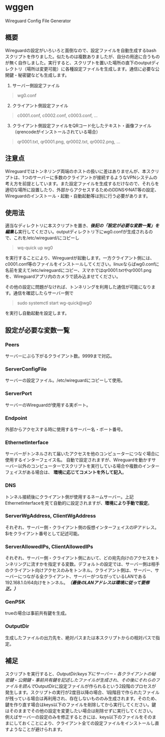 # wggen
 Wireguard Config File Generator

## 概要

Wireguardの設定がいろいろと面倒なので、設定ファイルを自動生成するbashスクリプトを作りました。似たものは複数ありましたが、自分の用途に合うものが無く自作しました。実行すると、スクリプトを置いた場所の直下のoutputディレクトリ（場所は変更可能）に各種設定ファイルを生成します。通信に必要な公開鍵・秘密鍵なども生成します。
1. サーバー側設定ファイル
> wg0.conf
2. クライアント側設定ファイル
> c0001.conf, c0002.conf, c0003.conf, …
3. クライアント側設定ファイルをQRコード化したテキスト・画像ファイル（qrencodeがインストールされている場合）
> qr0001.txt, qr0001.png, qr0002.txt, qr0002.png, …
## 注意点
Wireguardではトンネリング両端のホストの扱いに差はありませんが、本スクリプトは、1つのサーバーに多数のクライアントが接続するようなVPNシステムの考え方を前提としています。また設定ファイルを生成するだけなので、それらを適切な場所に設置したり、外部からアクセスするためのDDNSやNAT等の設定、Wireguardのインストール・起動・自動起動等は別に行う必要があります。

## 使用法
適当なディレクトリに本スクリプトを置き、***後記の「設定が必要な変数一覧」を編集し***実行してください。outputディレクトリ下にwg0.confが生成されるので、これを/etc/wireguard/にコピーし
> wq-quick up wg0

を実行することにより、Wireguardが起動します。一方クライアント側には、c0001.conf等のファイルをインストールしてください。linuxならばwg0.confに名前を変えて/etc/wireguardにコピー、スマホではqr0001.txtやqr0001.pngを、Wireguardアプリ内のカメラで読み込ませてください。

その他の設定に問題がなければ、トンネリングを利用した通信が可能になります。通信を確認したらサーバー側で
> sudo systemctl start wg-quick@wg0

を実行し自動起動を設定します。

## 設定が必要な変数一覧
### Peers
サーバーにぶら下がるクライアント数。9999まで対応。
### ServerConfigFile
サーバーの設定ファイル。/etc/wireguardにコピーして使用。
### ServerPort
サーバーのWireguardが使用する実ポート。
### Endpoint
外部からアクセスする時に使用するサーバー名・ポート番号。
### EthernetInterface
サーバーがトンネルされて届いたアクセスを他のコンピューターにつなぐ場合に使用するインターフェイス名。
自動で設定されますが、Wireguardを動かすサーバー以外のコンピューターでスクリプトを実行している場合や複数のインターフェイスがある場合は、
**環境に応じてコメントを外して記入**。
### DNS
トンネル接続後にクライアント側が使用するネームサーバー。上記EthernetInterfaceを見て自動的に設定されますが、**環境により手動で設定**。
### ServerWgAddress, ClientWgAddress
それぞれ、サーバー側・クライアント側の仮想インターフェイスのIPアドレス。$iをクライアント番号として記述可能。
### ServerAllowedIPs, ClientAllowedIPs
それぞれ、サーバー側・クライアント側において、どの宛先向けのアクセスをトンネリングに流すかを指定する変数。デフォルトの設定では、サーバー側は相手のクライアント向けアクセスのみをトンネル。クライアント側は、サーバー、サーバーにつながる全クライアント、サーバーがつながっているLANである192.168.1.0/64向けをトンネル。***（最後のLANアドレスは環境に従って要修正。）***
### GenPSK
trueの場合は事前共有鍵を生成。
### OutputDir
生成したファイルの出力先を、絶対パスまたは本スクリプトからの相対パスで指定。

## 補足
スクリプトを実行すると、$OutputDir/keys下にサーバー・各クライアントの秘密鍵・公開鍵・事前共有鍵を記述したファイルが生成され、その後にそれらのファイルを読んで$OutputDirに設定ファイルが作られるという2段階のプロセスが発生します。スクリプトの実行が2度目以降の場合、1段階目で作られたファイルが残っている場合は再利用され、存在しないもののみ生成されます。そのため、鍵を作り直す場合はkeys以下のファイルを削除してから実行してください。鍵はそのままでその他の設定を変更したい場合は削除せずに実行してください。 例えばサーバーの設定のみを修正するときには、keys以下のファイルをそのままにしておくことにより、クライアント全ての設定ファイルをインストールし直すようなことが避けられます。
